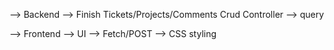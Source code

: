 --> Backend
    --> Finish Tickets/Projects/Comments Crud Controller
    --> query

--> Frontend 
    --> UI
    --> Fetch/POST
    --> CSS styling
